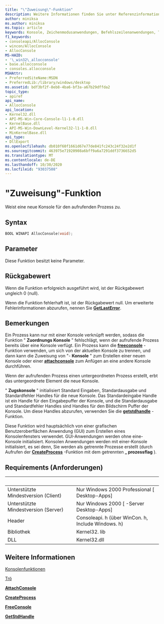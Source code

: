 ```yaml
---
title: "\"Zuweisung\"-Funktion"
description: Weitere Informationen finden Sie unter Referenzinformationen zur Funktion "Zuweisung", die eine neue Konsole für den aufrufenden Prozess zugeordnet.
author: miniksa
ms.author: miniksa
ms.topic: article
keywords: Konsole, Zeichenmodusanwendungen, Befehlszeilenanwendungen, Terminalanwendungen, Konsolen-API
f1_keywords:
- consoleapi/AllocConsole
- wincon/AllocConsole
- AllocConsole
MS-HAID:
- '\_win32\_allocconsole'
- base.allocconsole
- consoles.allocconsole
MSHAttr:
- PreferredSiteName:MSDN
- PreferredLib:/library/windows/desktop
ms.assetid: bdf3bf2f-8eb8-4ba6-bf3a-a67b29dffda2
topic_type:
- apiref
api_name:
- AllocConsole
api_location:
- Kernel32.dll
- API-MS-Win-Core-Console-l1-1-0.dll
- KernelBase.dll
- API-MS-Win-DownLevel-Kernel32-l1-1-0.dll
- MinKernelBase.dll
api_type:
- DllExport
ms.openlocfilehash: db010f60f1661d67e77de841fc243c24f32e2d1f
ms.sourcegitcommit: 463975e71920908a6bff9a6a7291ddf3736652d5
ms.translationtype: MT
ms.contentlocale: de-DE
ms.lasthandoff: 10/30/2020
ms.locfileid: "93037508"
---
```

# <a name="allocconsole-function"></a>"Zuweisung"-Funktion

Weist eine neue Konsole für den aufrufenden Prozess zu.

## <a name="syntax"></a>Syntax

```C
BOOL WINAPI AllocConsole(void);
```

## <a name="parameters"></a>Parameter

Diese Funktion besitzt keine Parameter.

## <a name="return-value"></a>Rückgabewert

Wenn die Funktion erfolgreich ausgeführt wird, ist der Rückgabewert ungleich 0 (null).

Wenn die Funktion fehlerhaft ist, ist der Rückgabewert null. Um erweiterte Fehlerinformationen abzurufen, nennen Sie [**GetLastError**](https://msdn.microsoft.com/library/windows/desktop/ms679360).

## <a name="remarks"></a>Bemerkungen

Ein Prozess kann nur mit einer Konsole verknüpft werden, sodass die Funktion " **Zuordnungs Konsole** " fehlschlägt, wenn der aufrufende Prozess bereits über eine Konsole verfügt. Ein Prozess kann die [**freeconsole**](freeconsole.md) -Funktion verwenden, um sich von der aktuellen Konsole zu trennen, und dann kann die Zuweisung von "- **Konsole** " zum Erstellen einer neuen Konsole oder einer [**attachconsole**](attachconsole.md) zum Anfügen an eine andere Konsole durchführen.

Wenn der aufrufenden Prozess einen untergeordneten Prozess erstellt, erbt das untergeordnete Element die neue Konsole.

" **Zugskonsole** " initialisiert Standard Eingaben, Standardausgabe und Standardfehler Handles für die neue Konsole. Das Standardeingabe Handle ist ein Handle für den Eingabepuffer der Konsole, und die Standardausgabe und Standardfehler Handles sind Handles für den Bildschirm Puffer der Konsole. Um diese Handles abzurufen, verwenden Sie die [**getstdhandle**](getstdhandle.md) -Funktion.

Diese Funktion wird hauptsächlich von einer grafischen Benutzeroberflächen Anwendung (GUI) zum Erstellen eines Konsolenfensters verwendet. GUI-Anwendungen werden ohne eine-Konsole initialisiert. Konsolen Anwendungen werden mit einer-Konsole initialisiert, es sei denn, Sie werden als getrennte Prozesse erstellt (durch Aufrufen der [**CreateProcess**](https://msdn.microsoft.com/library/windows/desktop/ms682425) -Funktion mit dem getrennten **\_ prozessflag** ).

## <a name="requirements"></a>Requirements (Anforderungen)

| &nbsp; | &nbsp; |
|-|-|
| Unterstützte Mindestversion (Client) | Nur Windows 2000 Professional \[ Desktop-Apps\] |
| Unterstützte Mindestversion (Server) | Nur Windows 2000 \[ -Server Desktop-Apps\] |
| Header | Consoleapi. h (über WinCon. h, Include Windows. h) |
| Bibliothek | Kernel32. lib |
| DLL | Kernel32.dll |

## <a name="see-also"></a>Weitere Informationen

[Konsolenfunktionen](console-functions.md)

[Trö](consoles.md)

[**AttachConsole**](attachconsole.md)

[**CreateProcess**](https://msdn.microsoft.com/library/windows/desktop/ms682425)

[**FreeConsole**](freeconsole.md)

[**GetStdHandle**](getstdhandle.md)
